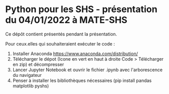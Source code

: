 # Python pour les SHS - présentation du 04/01/2022 à MATE-SHS

Ce dépôt contient présentés pendant la présentation.

Pour ceux.elles qui souhaiteraient exécuter le code :

1. Installer Anaconda https://www.anaconda.com/distribution/
2. Télécharger le dépot (Icone en vert en haut à droite Code > Télécharger en zip) et décompresser
3. Lancer Jupyter Notebook et ouvrir le fichier .ipynb avec l'arborescence du navigateur
4. Penser à installer les bibliothèques nécessaires (pip install pandas matplotlib pyshs)
